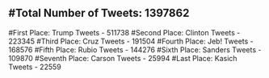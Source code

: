 #Total Number of Tweets: 1397862 
---
#First Place: Trump Tweets - 511738
#Second Place: Clinton Tweets - 223345
#Third Place: Cruz Tweets - 191504
#Fourth Place: Jeb! Tweets - 168576
#Fifth Place: Rubio Tweets - 144276
#Sixth Place: Sanders Tweets - 109870
#Seventh Place: Carson Tweets - 25994
#Last Place: Kasich Tweets - 22559
